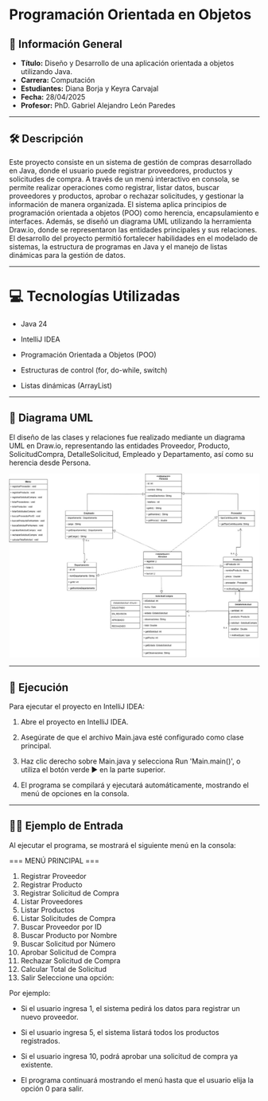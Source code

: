 
# Programación Orientada en Objetos

## 📌 Información General

- **Título:**  Diseño y Desarrollo de una aplicación orientada a objetos utilizando Java.
- **Carrera:** Computación
- **Estudiantes:** Diana Borja y Keyra Carvajal
- **Fecha:** 28/04/2025
- **Profesor:** PhD. Gabriel Alejandro León Paredes

---

## 🛠️ Descripción

Este proyecto consiste en un sistema de gestión de compras desarrollado en Java, donde el usuario puede registrar proveedores, productos y solicitudes de compra. A través de un menú interactivo en consola, se permite realizar operaciones como registrar, listar datos, buscar proveedores y productos, aprobar o rechazar solicitudes, y gestionar la información de manera organizada. El sistema aplica principios de programación orientada a objetos (POO) como herencia, encapsulamiento e interfaces. Además, se diseñó un diagrama UML utilizando la herramienta Draw.io, donde se representaron las entidades principales y sus relaciones. El desarrollo del proyecto permitió fortalecer habilidades en el modelado de sistemas, la estructura de programas en Java y el manejo de listas dinámicas para la gestión de datos.

---

# 💻 Tecnologías Utilizadas
- Java 24

- IntelliJ IDEA

- Programación Orientada a Objetos (POO)

- Estructuras de control (for, do-while, switch)

- Listas dinámicas (ArrayList)

---

## 🧩 Diagrama UML
El diseño de las clases y relaciones fue realizado mediante un diagrama UML en Draw.io, representando las entidades Proveedor, Producto, SolicitudCompra, DetalleSolicitud, Empleado y Departamento, así como su herencia desde Persona.

![Diagrama UML del Sistema](images/uml.jpg)

---


## 🚀 Ejecución

Para ejecutar el proyecto en IntelliJ IDEA:

1. Abre el proyecto en IntelliJ IDEA.

2. Asegúrate de que el archivo Main.java esté configurado como clase principal.

3. Haz clic derecho sobre Main.java y selecciona Run 'Main.main()', o utiliza el botón verde ▶️ en la parte superior.

4. El programa se compilará y ejecutará automáticamente, mostrando el menú de opciones en la consola.

---

## 🧑‍💻 Ejemplo de Entrada

Al ejecutar el programa, se mostrará el siguiente menú en la consola:

=== MENÚ PRINCIPAL ===
1. Registrar Proveedor
2. Registrar Producto
3. Registrar Solicitud de Compra
4. Listar Proveedores
5. Listar Productos
6. Listar Solicitudes de Compra
7. Buscar Proveedor por ID
8. Buscar Producto por Nombre
9. Buscar Solicitud por Número
10. Aprobar Solicitud de Compra
11. Rechazar Solicitud de Compra
12. Calcular Total de Solicitud
0. Salir
   Seleccione una opción:

Por ejemplo:

- Si el usuario ingresa 1, el sistema pedirá los datos para registrar un nuevo proveedor.

- Si el usuario ingresa 5, el sistema listará todos los productos registrados.

- Si el usuario ingresa 10, podrá aprobar una solicitud de compra ya existente.

- El programa continuará mostrando el menú hasta que el usuario elija la opción 0 para salir.